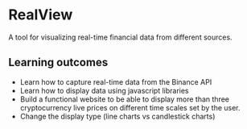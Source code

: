 # RealView
A tool for visualizing real-time financial data from different sources.
## Learning outcomes
* Learn how to capture real-time data from the Binance API
* Learn how to display data using javascript libraries
* Build a functional website to be able to display more than three cryptocurrency live prices on different time scales set by the user.
* Change the display type (line charts vs candlestick charts)